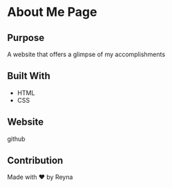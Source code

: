 # About Me Page

## Purpose
A website that offers a glimpse of my accomplishments 

## Built With
* HTML
* CSS

## Website
github

## Contribution
Made with ❤️ by Reyna 
